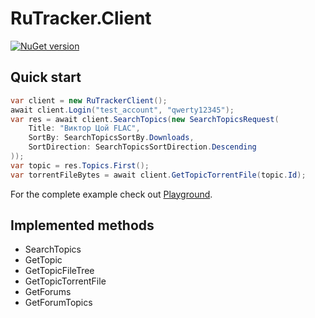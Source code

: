 # RuTracker.Client

[![NuGet version](https://badge.fury.io/nu/RuTracker.Client.svg)](https://www.nuget.org/packages/RuTracker.Client)

## Quick start

```C#
var client = new RuTrackerClient();
await client.Login("test_account", "qwerty12345");
var res = await client.SearchTopics(new SearchTopicsRequest(
    Title: "Виктор Цой FLAC",
    SortBy: SearchTopicsSortBy.Downloads,
    SortDirection: SearchTopicsSortDirection.Descending
));
var topic = res.Topics.First();
var torrentFileBytes = await client.GetTopicTorrentFile(topic.Id);
```

For the complete example check out [Playground](https://github.com/ilyalatt/RuTracker.Client/blob/master/src/RuTracker.Client.Playground/Program.cs).

## Implemented methods

* SearchTopics
* GetTopic
* GetTopicFileTree
* GetTopicTorrentFile
* GetForums
* GetForumTopics

